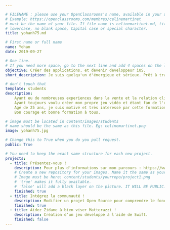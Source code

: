 ```yaml
---

# FILENAME : please use your OpenClassrooms's name, available in your url.
# Example: https://openclassrooms.com/membres/celinemartinet
# must be the name of your file. If file name is celinemartinet.md, title is celinemartinet.
# lowercase, no blank space, Capital case or special character.
title: yohanh75.md

# First name or full name
name: Yohan
date: 2019-09-27

# One line.
# If you need more space, go to the next line and add 4 spaces on the left, as in 'description'.
objective: Créer des applications, et devenir developpeur iOS.
short_description: Je suis quelqu'un d'énergique et sérieux. Prêt à travailler en équipe ou en solo.

# don't touch that
template: students
description:
    Ayant eu de nombreuses experiences dans la vente et la relation client, je me tourne aujourd'hui vers le monde du numérique.
    Ayant toujours voulu créer mon propre jeu vidéo et étant fan de l'univers gaming, j'aimerais aboutir à la fin de la formation sur un       projet concret.
    Agé de 25 ans, je suis motivé et très interessé par cette formation. J'aimerais vraiment partager mon savoir, et puiser dans celui de     mes camarades.
    Bon courage et bonne formation à tous.

# image must be located in content/images/students
# name should be the same as this file. Eg: celinemartinet.png
image: yohanh75.jpg

# Change this to True when you do you pull request.
public: True

# You need to keep the exact same structure for each new project.
projects:
  - title: Présentez-vous !
    description: Pour plus d'informations sur mon parcours : https://www.linkedin.com/in/yohan-harzallah-8a8404177/
    # Create a new repository for your images. Name it the same as your nickname and profile picture.
    # Image must be here: content/students/yourrepo/project1.png
    # 'true' makes it fully available.
    # 'false' will add a black layer on the picture. IT WILL BE PUBLIC!
    finished: true
  - title: Intégrez la communauté !
    description: Modifier un projet Open Source pour comprendre le fonctionnement de Git, de Github et des PR. 
    finished: true
  - title: Aidez Zidane à bien viser Matterazzi !
    description: Création d’un jeu développé à l'aide de Swift.
    finished: false
---
```

